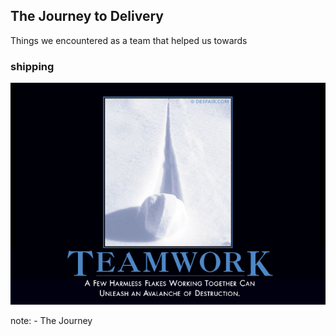## The Journey to Delivery

Things we encountered as a team that helped us towards

### shipping

![Teamwork](img/teamwork.jpeg)

note:
    - The Journey
